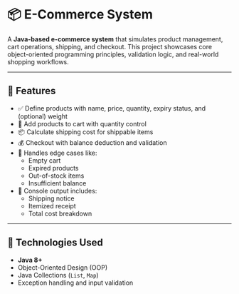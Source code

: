# 📦 E-Commerce System

A **Java-based e-commerce system** that simulates product management, cart operations, shipping, and checkout. This project showcases core object-oriented programming principles, validation logic, and real-world shopping workflows.

---

## 🚀 Features

- ✅ Define products with name, price, quantity, expiry status, and (optional) weight  
- 🛒 Add products to cart with quantity control  
- 📦 Calculate shipping cost for shippable items  
- 💰 Checkout with balance deduction and validation  
- 🚫 Handles edge cases like:
  - Empty cart
  - Expired products
  - Out-of-stock items
  - Insufficient balance  
- 📄 Console output includes:
  - Shipping notice
  - Itemized receipt
  - Total cost breakdown

---

## 🧠 Technologies Used

- **Java 8+**
- Object-Oriented Design (OOP)
- Java Collections (`List`, `Map`)
- Exception handling and input validation
